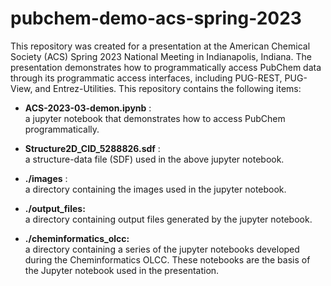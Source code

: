 # pubchem-demo-acs-spring-2023

This repository was created for a presentation at the American Chemical Society (ACS) Spring 2023 National Meeting in Indianapolis, Indiana. The presentation demonstrates how to programmatically access PubChem data through its programmatic access interfaces, including PUG-REST, PUG-View, and Entrez-Utilities.  This repository contains the following items:

- **ACS-2023-03-demon.ipynb** :   
      a jupyter notebook that demonstrates how to access PubChem programmatically.  

- **Structure2D_CID_5288826.sdf** :  
    a structure-data file (SDF) used in the above jupyter notebook.  
      
- **./images** :  
    a directory containing the images used in the jupyter notebook.  
    
- **./output_files:**  
    a directory containing output files generated by the jupyter notebook.  
    
- **./cheminformatics_olcc:**  
    a directory containing a series of the jupyter notebooks developed during the Cheminformatics OLCC.  These notebooks are the basis of the Jupyter notebook used in the presentation.
